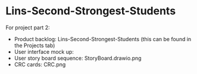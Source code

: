 # Lins-Second-Strongest-Students
For project part 2:
 - Product backlog: Lins-Second-Strongest-Students (this can be found in the Projects tab)
 - User interface mock up:
 - User story board sequence: StoryBoard.drawio.png
 - CRC cards: CRC.png
